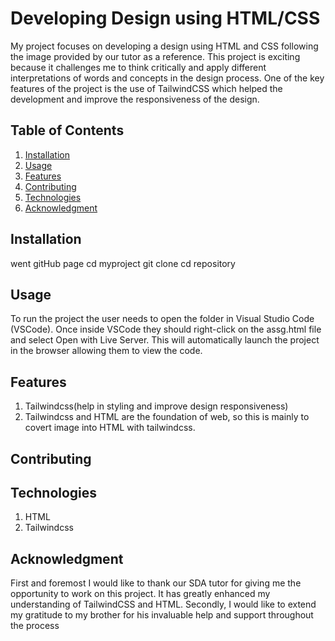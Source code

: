 # Developing Design using HTML/CSS

My project focuses on developing a design using HTML and CSS following the image provided by our tutor as a reference. This project is exciting because it challenges me to think critically and apply different interpretations of words and concepts in the design process. One of the key features of the project is the use of TailwindCSS which helped the development and improve the responsiveness of the design.

## Table of Contents

1. [Installation](#installation)
2. [Usage](#usage)
3. [Features](#features)
4. [Contributing](#contributing)
5. [Technologies](#technologies)
6. [Acknowledgment](#ackmowledgment)

## Installation
went gitHub page
cd myproject
git clone
cd repository

## Usage
To run the project the user needs to open the folder in Visual Studio Code (VSCode). Once inside VSCode they should right-click on the assg.html file and select Open with Live Server. This will automatically launch the project in the browser allowing them to view the code.

## Features
1. Tailwindcss(help in styling and improve design responsiveness)
2. Tailwindcss and HTML are the foundation of web, so this is mainly to covert image into HTML with tailwindcss.

##  Contributing



## Technologies
1. HTML
2. Tailwindcss

## Acknowledgment
First and foremost I would like to thank our SDA tutor for giving me the opportunity to work on this project. It has greatly enhanced my understanding of TailwindCSS and HTML. Secondly, I would like to extend my gratitude to my brother for his invaluable help and support throughout the process


